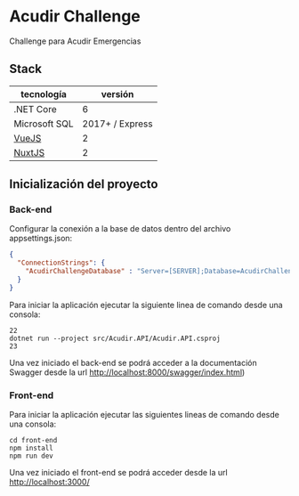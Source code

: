 # Acudir Challenge
Challenge para Acudir Emergencias

## Stack
| tecnología | versión |
| ------ | ------ |
| .NET Core | 6 |
| Microsoft SQL | 2017+ / Express |
| [VueJS](https://vuejs.org/guide/quick-start.html) | 2 |
| [NuxtJS](https://nuxtjs.org) | 2 |

## Inicialización del proyecto

### Back-end
Configurar la conexión a la base de datos dentro del archivo appsettings.json:
```json
{
  "ConnectionStrings": {
    "AcudirChallengeDatabase" : "Server=[SERVER];Database=AcudirChallenge;User=sa;Password=[PASSWORD];Trusted_Connection=False;"
  }
}
```
Para iniciar la aplicación ejecutar la siguiente linea de comando desde una consola:
```
22
dotnet run --project src/Acudir.API/Acudir.API.csproj
23
```
Una vez iniciado el back-end se podrá acceder a la documentación Swagger desde la url [http://localhost:8000/swagger/index.html](http://localhost:8000/swagger/index.html))

### Front-end
Para iniciar la aplicación ejecutar las siguientes lineas de comando desde una consola:
```
cd front-end
npm install
npm run dev
```

Una vez iniciado el front-end se podrá acceder desde la url [http://localhost:3000/](http://localhost:3000/)
